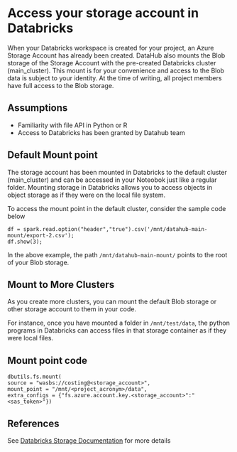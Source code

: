 # Access your storage account in Databricks

When your Databricks workspace is created for your project, an Azure Storage Account has already been created. DataHub also mounts the Blob storage of the Storage Account with the pre-created Databricks cluster (main_cluster). This mount is for your convenience and access to the Blob data is subject to your identity. At the time of writing, all project members have full access to the Blob storage.

## Assumptions
- Familiarity with file API in Python or R
- Access to Databricks has been granted by Datahub team

## Default Mount point 

The storage account has been mounted in Databricks to the default cluster (main_cluster) and can be accessed in your Noteobok just like a regular folder.
Mounting storage in Databricks allows you to access objects in object storage as if they were on the local file system.

To access the mount point in the default cluster, consider the sample code below
```
df = spark.read.option("header","true").csv('/mnt/datahub-main-mount/export-2.csv');
df.show(3);
```
In the above example, the path `/mnt/datahub-main-mount/` points to the root of your Blob storage.

## Mount to More Clusters

As you create more clusters, you can mount the default Blob storage or other storage account to them in your code.

For instance, once you have mounted a folder in ```/mnt/test/data```, the python programs in Databricks can access files in that storage container as if they were local files.

## Mount point code

```
dbutils.fs.mount(
source = "wasbs://costing@<storage_account>",
mount_point = "/mnt/<project_acronym>/data",
extra_configs = {"fs.azure.account.key.<storage_account>":"<sas_token>"})
```
## References


See [Databricks Storage Documentation](https://docs.microsoft.com/en-us/azure/databricks/data/data-sources/azure/azure-storage) for more details
